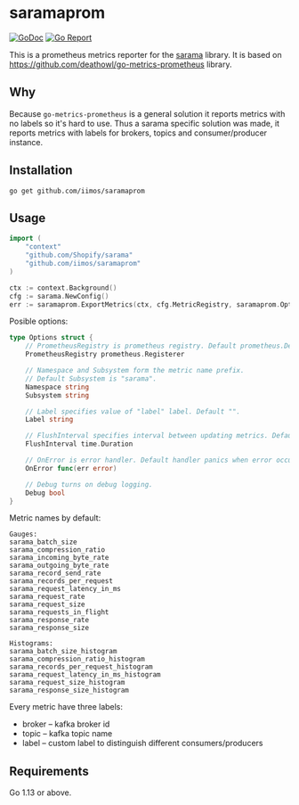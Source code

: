 # saramaprom
[![GoDoc](https://godoc.org/github.com/iimos/saramaprom?status.png)](http://godoc.org/github.com/iimos/saramaprom)
[![Go Report](https://goreportcard.com/badge/github.com/iimos/saramaprom)](https://goreportcard.com/report/github.com/iimos/saramaprom)

This is a prometheus metrics reporter for the [sarama](https://github.com/Shopify/sarama) library. 
It is based on https://github.com/deathowl/go-metrics-prometheus library.

## Why
Because `go-metrics-prometheus` is a general solution it reports metrics with no labels so it's hard to use. Thus a sarama specific solution was made, it reports metrics with labels for brokers, topics and consumer/producer instance.

## Installation
```console
go get github.com/iimos/saramaprom
```

## Usage

```go
import (
    "context"
    "github.com/Shopify/sarama"
    "github.com/iimos/saramaprom"
)

ctx := context.Background()
cfg := sarama.NewConfig()
err := saramaprom.ExportMetrics(ctx, cfg.MetricRegistry, saramaprom.Options{})
```

Posible options:
```go
type Options struct {
	// PrometheusRegistry is prometheus registry. Default prometheus.DefaultRegisterer.
	PrometheusRegistry prometheus.Registerer

	// Namespace and Subsystem form the metric name prefix.
	// Default Subsystem is "sarama".
	Namespace string
	Subsystem string

	// Label specifies value of "label" label. Default "".
	Label string

	// FlushInterval specifies interval between updating metrics. Default 1s.
	FlushInterval time.Duration

	// OnError is error handler. Default handler panics when error occurred.
	OnError func(err error)

	// Debug turns on debug logging.
	Debug bool
}
```

Metric names by default:
```
Gauges:
sarama_batch_size
sarama_compression_ratio
sarama_incoming_byte_rate
sarama_outgoing_byte_rate
sarama_record_send_rate
sarama_records_per_request
sarama_request_latency_in_ms
sarama_request_rate
sarama_request_size
sarama_requests_in_flight
sarama_response_rate
sarama_response_size

Histograms:
sarama_batch_size_histogram
sarama_compression_ratio_histogram
sarama_records_per_request_histogram
sarama_request_latency_in_ms_histogram
sarama_request_size_histogram
sarama_response_size_histogram
```

Every metric have three labels:
* broker – kafka broker id
* topic – kafka topic name
* label – custom label to distinguish different consumers/producers


## Requirements

Go 1.13 or above.

